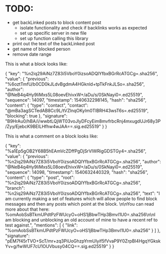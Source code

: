 # TODO:

- get backLinked posts to block content post
  - isolate functionality and check if backlinks works as expected
  - set up specific server in new file
  - set up function calling this library
- print out the text of the backLinked post
- get name of blocked person 
- remove date range



This is what a block looks like:


{
  "key": "%n2iq29AiNz7Z83i5VboY0izsoADQlYfbxBGrRcATGCg=.sha256",
  "value": {
    "previous": "%6oztTmfU/b0CD0kJLdvBgdmA4HGknld+tpTkFnkJLSo=.sha256",
    "author": "@NeB4q4Hy9IiMxs5L08oevEhivxW+/aDu/s/0SkNayi0=.ed25519",
    "sequence": 14097,
    "timestamp": 1540632298145,
    "hash": "sha256",
    "content": {
      "type": "contact",
      "contact": "@mBa3agSCTedAB8Cc9L/tVZlnqOKylm0TIBRH43wsT6s=.ed25519",
      "blocking": true
    },
    "signature": "B9HrAu0/hBA/i/wwbtLQjWT03voJlyDFcyEim8mvfrbcRnj4mxugdUJr68y3P/Zyy/EjebcK9BEILHfhw4wJAA==.sig.ed25519"
  }
}


This is what a comment on a block looks like:

{
  "key": "%a1Ep5gOB2Y68B5hEAmVcZDffPgDjSrVIWRigGDSTGy4=.sha256",
  "value": {
    "previous": "%n2iq29AiNz7Z83i5VboY0izsoADQlYfbxBGrRcATGCg=.sha256",
    "author": "@NeB4q4Hy9IiMxs5L08oevEhivxW+/aDu/s/0SkNayi0=.ed25519",
    "sequence": 14098,
    "timestamp": 1540632440329,
    "hash": "sha256",
    "content": {
      "type": "post",
      "root": "%n2iq29AiNz7Z83i5VboY0izsoADQlYfbxBGrRcATGCg=.sha256",
      "branch": "%n2iq29AiNz7Z83i5VboY0izsoADQlYfbxBGrRcATGCg=.sha256",
      "text": "I am currently making a set of features which will allow people to find block messages and then any posts which point at the block. \n\nYou can read more about that here: %omAobSsBTkmUPdtPzFWUcyO+oHS1jBbwTHp3Bmvl1U0=.sha256\n\nI am blocking and unblocking an old account of mine to have a recent ref to test against.",
      "mentions": [
        {
          "link": "%omAobSsBTkmUPdtPzFWUcyO+oHS1jBbwTHp3Bmvl1U0=.sha256"
        }
      ]
    },
    "signature": "pEM7f45rTVO+ScT/mr+zq3PiUoGhzpYrmUIyif5fVvaP9Y0ZrpBI4HgqYGkskYv+g/fwWUF7cU1OUVbusy04CQ==.sig.ed25519"
  }
}
